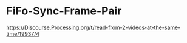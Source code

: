 # FiFo-Sync-Frame-Pair
https://Discourse.Processing.org/t/read-from-2-videos-at-the-same-time/19937/4
